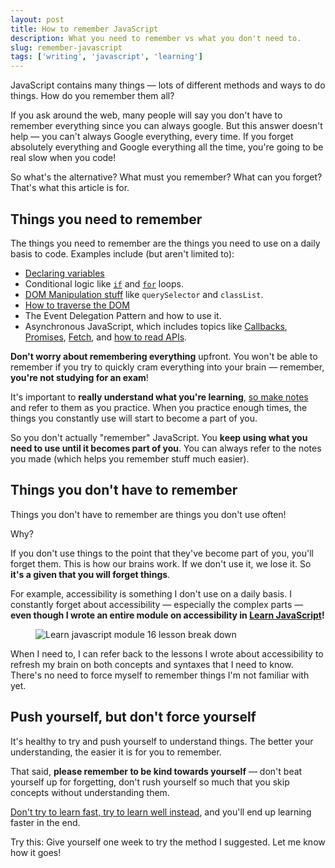 ```yaml
---
layout: post
title: How to remember JavaScript
description: What you need to remember vs what you don't need to.
slug: remember-javascript
tags: ['writing', 'javascript', 'learning']
---
```

JavaScript contains many things — lots of different methods and ways to do things. How do you remember them all?   

If you ask around the web, many people will say you don't have to remember everything since you can always google. But this answer doesn't help — you can't always Google everything, every time. If you forget absolutely everything and Google everything all the time, you're going to be real slow when you code!   

So what's the alternative? What must you remember? What can you forget? That's what this article is for.   

<!-- more -->  

## Things you need to remember  

The things you need to remember are the things you need to use on a daily basis to code. Examples include (but aren't limited to):   
  - [Declaring variables](https://zellwk.com/blog/javascript-variables/)  
  - Conditional logic like [`if`](https://zellwk.com/blog/js-if-else/) and [`for`](https://zellwk.com/blog/js-for-loops/) loops.   
  - [DOM Manipulation stuff](https://zellwk.com/blog/js-in-dom/) like `querySelector` and `classList`.   
  - [How to traverse the DOM](https://zellwk.com/blog/dom-traversals/)  
  - The Event Delegation Pattern and how to use it.   
  - Asynchronous JavaScript, which includes topics like [Callbacks](https://zellwk.com/blog/callbacks/), [Promises](https://zellwk.com/blog/js-promises/), [Fetch](https://css-tricks.com/using-fetch/), and [how to read APIs](https://www.smashingmagazine.com/2018/01/understanding-using-rest-api/).   

**Don't worry about remembering everything** upfront. You won't be able to remember if you try to quickly cram everything into your brain — remember, **you're not studying for an exam**!   

It's important to **really understand what you're learning**, [so make notes](https://zellwk.com/blog/7-challenges-of-learning-code/#problem-%237%3A-you-forget-what-you-learn) and refer to them as you practice. When you practice enough times, the things you constantly use will start to become a part of you.   

So you don't actually "remember" JavaScript. You **keep using what you need to use until it becomes part of you**. You can always refer to the notes you made (which helps you remember stuff much easier).   

## Things you don't have to remember  

Things you don't have to remember are things you don't use often!   

Why?  

If you don't use things to the point that they've become part of you, you'll forget them. This is how our brains work. If we don't use it, we lose it. So **it's a given that you will forget things**.   

For example, accessibility is something I don't use on a daily basis. I constantly forget about accessibility — especially the complex parts — **even though I wrote an entire module on accessibility in [Learn JavaScript](https://learnjavascript.today)!**   

<figure role="figure">
  <img src="/images/2021/remember-javascript/module-16.png" alt="Learn javascript module 16 lesson break down">
</figure>   

When I need to, I can refer back to the lessons I wrote about accessibility to refresh my brain on both concepts and syntaxes that I need to know. There's no need to force myself to remember things I'm not familiar with yet.   

## Push yourself, but don't force yourself  

It's healthy to try and push yourself to understand things. The better your understanding, the easier it is for you to remember.  

That said, **please remember to be kind towards yourself** — don't beat yourself up for forgetting, don't rush yourself so much that you skip concepts without understanding them.   

[Don't try to learn fast, try to learn well instead](https://zellwk.com/blog/learn-fast/), and you'll end up learning faster in the end.   

Try this: Give yourself one week to try the method I suggested. Let me know how it goes!   
